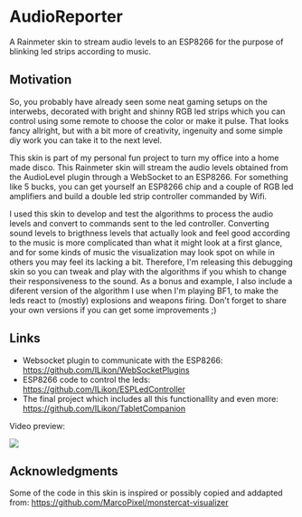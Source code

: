 # AudioReporter
A Rainmeter skin to stream audio levels to an ESP8266 for the purpose of blinking led strips according to music.

## Motivation
So, you probably have already seen some neat gaming setups on the interwebs, decorated with bright and shinny RGB led strips which you can control using some remote to choose the color or make it pulse. That looks fancy allright, but with a bit more of creativity, ingenuity and some simple diy work you can take it to the next level.

This skin is part of my personal fun project to turn my office into a home made disco. This Rainmeter skin will stream the audio levels obtained from the AudioLevel plugin through a WebSocket to an ESP8266.
For something like 5 bucks, you can get yourself an ESP8266 chip and a couple of RGB led amplifiers and build a double led strip controller commanded by Wifi.

I used this skin to develop and test the algorithms to process the audio levels and convert to commands sent to the led controller. Converting sound levels to brigthness levels that actually look and feel good according to the music is more complicated than what it might look at a first glance, and for some kinds of music the visualization may look spot on while in others you may feel its lacking a bit. Therefore, I'm releasing this debugging skin so you can tweak and play with the algorithms if you whish to change their responsiveness to the sound.
As a bonus and example, I also include a diferent version of the algorithm I use when I'm playing BF1, to make the leds react to (mostly) explosions and weapons firing.
Don't forget to share your own versions if you can get some improvements ;)

## Links
 - Websocket plugin to communicate with the ESP8266: 
https://github.com/ILikon/WebSocketPlugins
 - ESP8266 code to control the leds:
https://github.com/ILikon/ESPLedController
 - The final project which includes all this functionallity and even more:
https://github.com/ILikon/TabletCompanion

Video preview:

[![](https://img.youtube.com/vi/je1WfeeDfdk/0.jpg)](https://www.youtube.com/watch?v=je1WfeeDfdk)

## Acknowledgments
 Some of the code in this skin is inspired or possibly copied and addapted from:
 https://github.com/MarcoPixel/monstercat-visualizer
